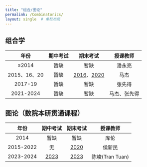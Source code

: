 ```yaml
---
title: "组合/图论"
permalink: /Combinatorics/
layout: single  # 单栏布局
---
```


## 组合学

|年份|期中考试|期末考试|授课教师|
|:----:|:------------:|:------------:|:------------:|
|≤2014| 暂缺 | 暂缺 | 潘永亮 |
|2015、16、20| 暂缺 | [2016](../USTC/2016combfinal.pdf)、[2020](../USTC/2020combfinal.pdf) | 马杰 |
|2017-19| 暂缺 | 暂缺 | 张先得 |
|2021-2024| 暂缺 | 暂缺 | 马杰、张先得 |


## 图论（数院本研贯通课程）

|年份|期中考试|期末考试|授课教师|
|:----:|:------------:|:------------:|:------------:|
|2014| 暂缺 | 暂缺 | 库伦 |
|2015-2022| 无 | [2020](../USTC/2020GTfinal.pdf) | 侯新民 |
|2023-2024| [2023](../USTC/2023GTmid.pdf) | [2023](../USTC/2023GTfinal.pdf) | 陈峻(Tran Tuan) |



